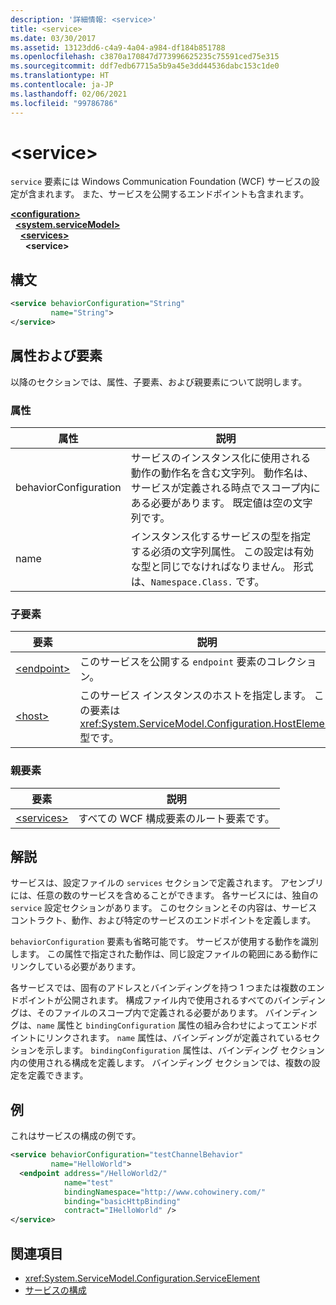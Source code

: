 ```yaml
---
description: '詳細情報: <service>'
title: <service>
ms.date: 03/30/2017
ms.assetid: 13123dd6-c4a9-4a04-a984-df184b851788
ms.openlocfilehash: c3870a170847d773996625235c75591ced75e315
ms.sourcegitcommit: ddf7edb67715a5b9a45e3dd44536dabc153c1de0
ms.translationtype: HT
ms.contentlocale: ja-JP
ms.lasthandoff: 02/06/2021
ms.locfileid: "99786786"
---
```

# \<service>

`service` 要素には Windows Communication Foundation (WCF) サービスの設定が含まれます。 また、サービスを公開するエンドポイントも含まれます。  
  
[**\<configuration>**](../configuration-element.md)\
&nbsp;&nbsp;[**\<system.serviceModel>**](system-servicemodel.md)\
&nbsp;&nbsp;&nbsp;&nbsp;[**\<services>**](services.md)\
&nbsp;&nbsp;&nbsp;&nbsp;&nbsp;&nbsp;**\<service>**  
  
## <a name="syntax"></a>構文  
  
```xml  
<service behaviorConfiguration="String"
         name="String">
</service>
```  
  
## <a name="attributes-and-elements"></a>属性および要素  

 以降のセクションでは、属性、子要素、および親要素について説明します。  
  
### <a name="attributes"></a>属性  
  
|属性|説明|  
|---------------|-----------------|  
|behaviorConfiguration|サービスのインスタンス化に使用される動作の動作名を含む文字列。 動作名は、サービスが定義される時点でスコープ内にある必要があります。 既定値は空の文字列です。|  
|name|インスタンス化するサービスの型を指定する必須の文字列属性。 この設定は有効な型と同じでなければなりません。 形式は、`Namespace.Class.` です。|  
  
### <a name="child-elements"></a>子要素  
  
|要素|説明|  
|-------------|-----------------|  
|[\<endpoint>](endpoint-element.md)|このサービスを公開する `endpoint` 要素のコレクション。|  
|[\<host>](host.md)|このサービス インスタンスのホストを指定します。 この要素は <xref:System.ServiceModel.Configuration.HostElement> 型です。|  
  
### <a name="parent-elements"></a>親要素  
  
|要素|説明|  
|-------------|-----------------|  
|[\<services>](services.md)|すべての WCF 構成要素のルート要素です。|  
  
## <a name="remarks"></a>解説  

 サービスは、設定ファイルの `services` セクションで定義されます。 アセンブリには、任意の数のサービスを含めることができます。 各サービスには、独自の `service` 設定セクションがあります。 このセクションとその内容は、サービス コントラクト、動作、および特定のサービスのエンドポイントを定義します。  
  
 `behaviorConfiguration` 要素も省略可能です。 サービスが使用する動作を識別します。 この属性で指定された動作は、同じ設定ファイルの範囲にある動作にリンクしている必要があります。  
  
 各サービスでは、固有のアドレスとバインディングを持つ 1 つまたは複数のエンドポイントが公開されます。 構成ファイル内で使用されるすべてのバインディングは、そのファイルのスコープ内で定義される必要があります。 バインディングは、`name` 属性と `bindingConfiguration` 属性の組み合わせによってエンドポイントにリンクされます。 `name` 属性は、バインディングが定義されているセクションを示します。 `bindingConfiguration` 属性は、バインディング セクション内の使用される構成を定義します。 バインディング セクションでは、複数の設定を定義できます。  
  
## <a name="example"></a>例  

 これはサービスの構成の例です。  
  
```xml  
<service behaviorConfiguration="testChannelBehavior"
         name="HelloWorld">
  <endpoint address="/HelloWorld2/"
            name="test"
            bindingNamespace="http://www.cohowinery.com/"
            binding="basicHttpBinding"
            contract="IHelloWorld" />
</service>
```  
  
## <a name="see-also"></a>関連項目

- <xref:System.ServiceModel.Configuration.ServiceElement>
- [サービスの構成](../../../wcf/configuring-services.md)

